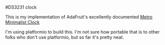 #DS3231 clock

This is my implementation of AdaFruit's excellently documented
[Metro Minimalist Clock](https://learn.adafruit.com/metro-minimalist-clock)

I'm using platformio to build this. I'm not sure how portable that is to other folks who don't use platformio, but so far it's pretty neat.
